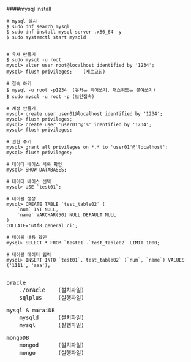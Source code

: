 ####mysql install

```
# mysql 설치
$ sudo dnf search mysql
$ sudo dnf install mysql-server .x86_64 -y
$ sudo systemctl start mysqld
```

```

# 유저 만들기
$ sudo mysql -u root
mysql> alter user root@localhost identified by '1234';
mysql> flush privileges;	(새로고침)

# 접속 하기
$ mysql -u root -p1234	(유저는 띄어쓰기, 패스워드는 붙여쓰기)
$ sudo mysql -u root -p	(보안접속)

# 계정 만들기
mysql> create user user01@localhost identified by '1234';
mysql> flush privileges;
mysql> create user 'user01'@'%' identified by '1234';
mysql> flush privileges;

# 권한 주기
mysql> grant all privileges on *.* to 'user01'@'localhost';
mysql> flush privileges;
```

```
# 데이터 베이스 목록 확인
mysql> SHOW DATABASES;

# 데이터 베이스 선택
mysql> USE `test01`;

# 테이블 생성
mysql> CREATE TABLE `test_table02` (
	`num` INT NULL,
	`name` VARCHAR(50) NULL DEFAULT NULL
)
COLLATE='utf8_general_ci';

# 테이블 내용 확인
mysql> SELECT * FROM `test01`.`test_table02` LIMIT 1000;

# 테이블 데이터 입력
mysql> INSERT INTO `test01`.`test_table02` (`num`, `name`) VALUES ('1111', 'aaa');
```

<pre>

oracle
	./oracle	(설치파일)
	sqlplus		(실행파일)
	
mysql & maraiDB
	mysqld		(설치파일)
	mysql		(실행파일)
	
mongoDB
	mongod		(설치파일)
	mongo		(실행파일)
</pre>
	